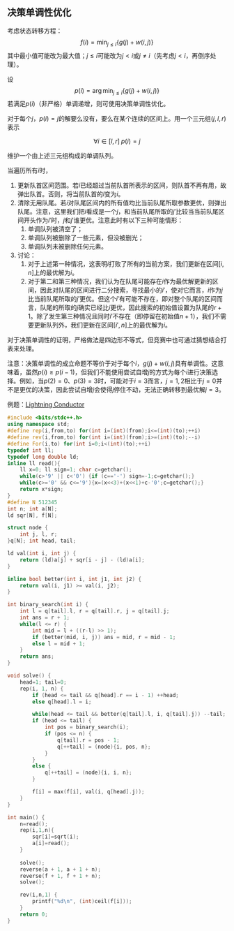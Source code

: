 ## 决策单调性优化

考虑状态转移方程：
$$
f(i)=\min_{j \le i} \{g(j)+w(i,j)\}
$$
其中最小值可能改为最大值；$j \le i$可能改为$j<i$或$j \not = i$（先考虑$j<i$，再倒序处理）。

设
$$
p(i)=\arg \min _{j \le i} \{g(j)+w(i,j)\}
$$
若满足$p(i)$（非严格）单调递增，则可使用决策单调性优化。

对于每个$j$，$p(i)=j$的解要么没有，要么在某个连续的区间上。用一个三元组$(j,l,r)$表示

$$
\forall i \in [l, r] \; p(i)=j
$$

维护一个由上述三元组构成的单调队列。

当遍历所有$i$时，

1. 更新队首区间范围。若$i$已经超过当前队首所表示的区间，则队首不再有用，故弹出队首。否则，将当前队首的$l$变为$i$。
2. 清除无用队尾。若$i$对队尾区间内的所有值均比当前队尾所取参数更优，则弹出队尾。注意，这里我们把$i$看成是一个$j$，和当前队尾所取的$j'$比较当当前队尾区间开头作为$i'$时，$j$和$j'$谁更优。注意此时有以下三种可能情形：
   1. 单调队列被清空了；
   2. 单调队列被删除了一些元素，但没被删光；
   3. 单调队列未被删除任何元素。
3. 讨论：
   1. 对于上述第一种情况，这表明$i$打败了所有的当前方案，我们更新在区间$[i , n]$上的最优解为$i$。
   2. 对于第二和第三种情况，我们认为在队尾可能存在$i$作为最优解更新的区间，因此对队尾的区间进行二分搜索，寻找最小的$i'$，使对它而言，$i$作为$j$比当前队尾所取的$j'$更优。但这个$i'$有可能不存在，即对整个队尾的区间而言，队尾的所取的$j$确实已经比$i$更优，因此搜索的初始值设置为队尾的$r+1$。除了发生第三种情况且同时$i'$不存在（即停留在初始值$n+1$），我们不需要更新队列外，我们更新在区间$[i',n]$上的最优解为$i$。

对于决策单调性的证明，严格做法是四边形不等式，但竞赛中也可通过猜想结合打表来处理。

注意：决策单调性的成立命题不等价于对于每个$i$，$g(j) + w(i, j)$具有单调性。这意味着，虽然$p(i) \ge p(i-1)$，但我们不能使用尝试自增$j$的方式为每个$i$进行决策选择。例如，当$p(2)=0$、$p(3)=3$时，可能对于$i=3$而言，$j=1,2$相比于$j=0$并不是更优的决策，因此尝试自增$j$会使得$j$停住不动，无法正确转移到最优解$j=3$。

例题：[Lightning Conductor](https://www.luogu.com.cn/problem/P3515)

```cpp
#include <bits/stdc++.h>
using namespace std;
#define rep(i,from,to) for(int i=(int)(from);i<=(int)(to);++i)
#define rev(i,from,to) for(int i=(int)(from);i>=(int)(to);--i)
#define For(i,to) for(int i=0;i<(int)(to);++i)
typedef int ll;
typedef long double ld;
inline ll read(){
    ll x=0; ll sign=1; char c=getchar();
    while(c>'9' || c<'0') {if (c=='-') sign=-1;c=getchar();}
    while(c>='0' && c<='9'){x=(x<<3)+(x<<1)+c-'0';c=getchar();}
    return x*sign;
}
#define N 512345
int n; int a[N]; 
ld sqr[N], f[N];

struct node {
    int j, l, r;
}q[N]; int head, tail;

ld val(int i, int j) {
    return (ld)a[j] + sqr[i - j] - (ld)a[i];
}

inline bool better(int i, int j1, int j2) {
    return val(i, j1) >= val(i, j2);
}

int binary_search(int i) {
    int l = q[tail].l, r = q[tail].r, j = q[tail].j;
    int ans = r + 1;
    while(l <= r) {
        int mid = l + ((r-l) >> 1);
        if (better(mid, i, j)) ans = mid, r = mid - 1;
        else l = mid + 1;
    }
    return ans;
}

void solve() {
    head=1; tail=0;
    rep(i, 1, n) {
        if (head <= tail && q[head].r == i - 1) ++head;
        else q[head].l = i;

        while(head <= tail && better(q[tail].l, i, q[tail].j)) --tail;
        if (head <= tail) {
            int pos = binary_search(i);
            if (pos <= n) {
                q[tail].r = pos - 1;
                q[++tail] = (node){i, pos, n};
            }
        }
        else {
            q[++tail] = (node){i, i, n};
        } 

        f[i] = max(f[i], val(i, q[head].j));
    }
}

int main() {
    n=read();
    rep(i,1,n){
        sqr[i]=sqrt(i);
        a[i]=read();
    }
    
    solve();
    reverse(a + 1, a + 1 + n);
    reverse(f + 1, f + 1 + n);
    solve();

    rev(i,n,1) {
        printf("%d\n", (int)ceil(f[i]));
    }
    return 0;
}
```





